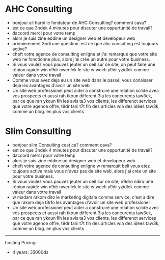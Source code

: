 # AHC Consulting
- bonjour ali harbi le fondateur de AHC Consulting? comment cava?
- est ce que 3ndek 4 minutes pour discuter une oppurtunité de travail?
- daccord merci pour votre temp
- alors je suis zine eddine un designer web et developeur web
- premierement 3ndi une question: est ce que ahc consulting est toujours active? 
- cheft votre agence de consulting enligne et j'ai remarqué que votre site web ne fonctionne plus, alors j'ai crée un autre pour votre business.
- Si vous voulez vous pouvez jeuter un oeil sur ce site, on peut faire une rénion rapide win n9dr nwerilek le site w wech y9dr yzidlek comme valeur dans votre travail
- Comme vous avez deja eu un site web dans le passé, vous conaisser deja les avantages d'avoir un site web
- Un site web professionel peut aider a construire une relation solide avec vos prospects et aussi rah tkoun different 3la les concurents taw3ek, par ce que rah ykoun fih les avis ta3 vos clients, les differenct services que votre agence offre, t9dr tani t7t fih des articles wla des idées taw3k, comme un blog. en plus vos clients
# Slim Consulting
- bonjour slim Consulting cest ca? comment cava?
- est ce que 3ndek 4 minutes pour discuter une oppurtunité de travail?
- daccord merci pour votre temp
- alors je suis zine eddine un designer web et developeur web
- cheft votre agence de consulting enligne w remarquit beli vous etez toujours active mais vous n'avez pas de site web, alors j'ai crée un site pour votre business.
- Si vous voulez vous pouvez jeuter un oeil sur ce site, n9dro ndiro une rénion rapide win n9dr nwerilek le site w wech y9dr yzidlek comme valeur dans votre travail
- w madam rakom diro le marketing digitale comme service, c'est a dire que rakom deja t3rfo les avantages d'avoir un site web professionel
- Un site web professionel peut aider a construire une relation solide avec vos prospects et aussi rah tkoun different 3la les concurents taw3ek, par ce que rah ykoun fih les avis ta3 vos clients, les differenct services que votre agence offre, t9dr tani t7t fih des articles wla des idées taw3k, comme un blog. en plus vos clients






--- 
hosting Pricing: 
- 4 years: 35000da